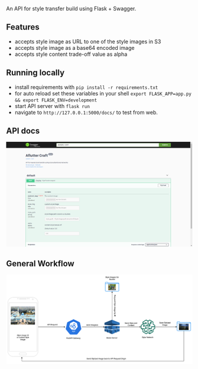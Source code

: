 An API for style transfer build using Flask + Swagger.

## Features

- accepts style image as URL to one of the style images in S3
- accepts style image as a base64 encoded image
- accepts style content trade-off value as alpha

## Running locally

- install requirements with `pip install -r requirements.txt`
- for auto reload set these variables in your shell `export FLASK_APP=app.py && export FLASK_ENV=development`
- start API server with `flask run`
- navigate to `http://127.0.0.1:5000/docs/` to test from web.

## API docs

![docs](screens/docs.png)

## General Workflow

![workflow](screens/workflow.png)

